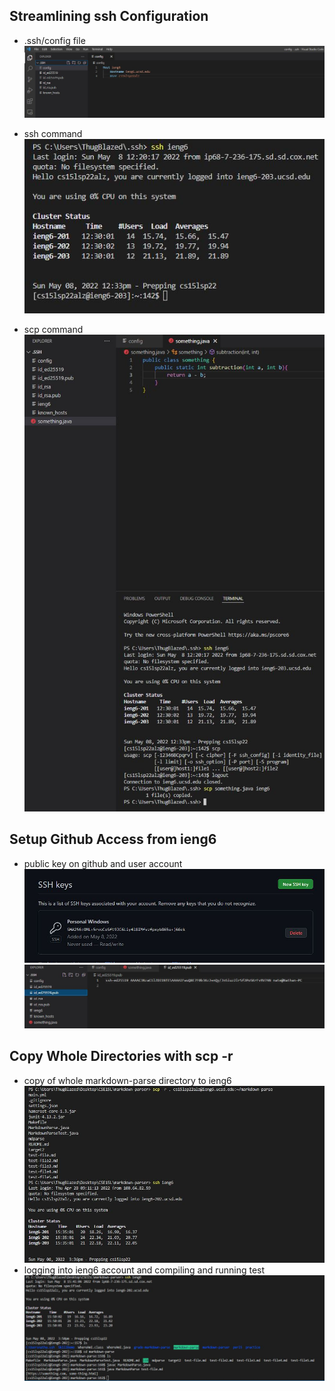 ## Streamlining ssh Configuration
- .ssh/config file  
![streamline1](streamline1.JPG)

- ssh command  
![streamline2](streamline2.JPG)

- scp command  
![streamline3](streamline3.JPG)

## Setup Github Access from ieng6
- public key on github and user account  
![setup1](setup1.JPG)  
![setup2](setup2.JPG)
  
## Copy Whole Directories with scp -r
- copy of whole markdown-parse directory to ieng6
![copy1](copy1.JPG)
- logging into ieng6 account and compiling and running test
![copy3](copy3.JPG)

